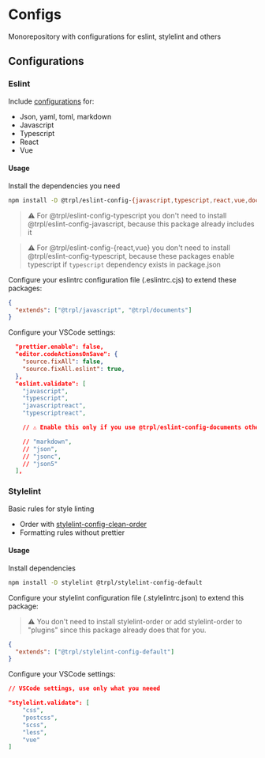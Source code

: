 # Configs

Monorepository with configurations for eslint, stylelint and others

## Configurations

### Eslint

Include [configurations](./packages/eslint) for:

- Json, yaml, toml, markdown
- Javascript
- Typescript
- React
- Vue

#### Usage

Install the dependencies you need

````sh
npm install -D @trpl/eslint-config-{javascript,typescript,react,vue,documents}
````

> ⚠️ For @trpl/eslint-config-typescript you don't need to install @trpl/eslint-config-javascript, because this package already includes it

> ⚠️ For @trpl/eslint-config-{react,vue} you don't need to install @trpl/eslint-config-typescript, because these packages enable typescript if `typescript` dependency exists in package.json 

Configure your eslintrc configuration file (.eslintrc.cjs) to extend these packages:

````json
{
  "extends": ["@trpl/javascript", "@trpl/documents"]
}
````

Configure your VSCode settings:

````json
  "prettier.enable": false,
  "editor.codeActionsOnSave": {
    "source.fixAll": false,
    "source.fixAll.eslint": true,
  },
  "eslint.validate": [
    "javascript",
    "typescript",
    "javascriptreact",
    "typescriptreact",

    // ⚠️ Enable this only if you use @trpl/eslint-config-documents otherwise the editor will throw errors in these files

    // "markdown",
    // "json",
    // "jsonc",
    // "json5"
  ],
````
### Stylelint

Basic rules for style linting

- Order with [stylelint-config-clean-order]()
- Formatting rules without prettier

#### Usage

Install dependencies

````sh
npm install -D stylelint @trpl/stylelint-config-default
````

Configure your stylelint configuration file (.stylelintrc.json) to extend this package:

> ⚠️ You don't need to install stylelint-order or add stylelint-order to "plugins" since this package already does that for you.

````json
{
  "extends": ["@trpl/stylelint-config-default"]
}
````

Configure your VSCode settings:

````json
// VSCode settings, use only what you neeed

"stylelint.validate": [
    "css",
    "postcss",
    "scss",
    "less",
    "vue"
]
````
